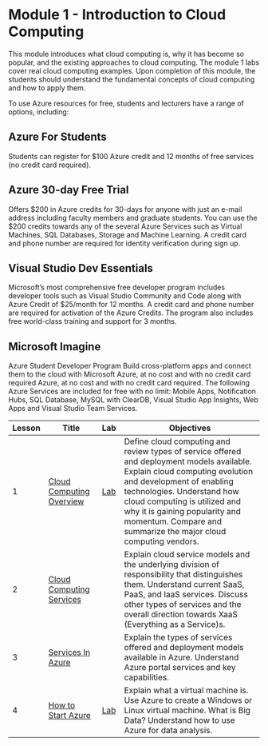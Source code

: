 # Module 1 - Introduction to Cloud Computing

This module introduces what cloud computing is, why it has become so popular, and the existing approaches to cloud computing. The module 1 labs cover real cloud computing examples. Upon completion of this module, the students should understand the fundamental concepts of cloud computing and how to apply them.

To use Azure resources for free, students and lecturers have a range of options, including:

## Azure For Students

Students can register for $100 Azure credit and 12 months of free services (no credit card required). 

## Azure 30-day Free Trial

Offers $200 in Azure credits for 30-days for anyone with just an e-mail address including faculty members and graduate students. You can use the $200 credits towards any of the several Azure Services such as Virtual Machines, SQL Databases, Storage and Machine Learning. A credit card and phone number are required for identity verification during sign up.

## Visual Studio Dev Essentials

Microsoft’s most comprehensive free developer program includes developer tools such as Visual Studio Community and Code along with Azure Credit of $25/month for 12 months. A credit card and phone number are required for activation of the Azure Credits. The program also includes free world-class training and support for 3 months.

## Microsoft Imagine

Azure Student Developer Program Build cross-platform apps and connect them to the cloud with Microsoft Azure, at no cost and with no credit card required
Azure, at no cost and with no credit card required. The following Azure Services are included for free with no limit: Mobile Apps, Notification Hubs, SQL Database, MySQL with ClearDB, Visual Studio App Insights, Web Apps and Visual Studio Team Services.

| Lesson | Title | Lab | Objectives |
| ------ | ----- | --- | ---------- |
| 1 | [Cloud Computing Overview](./Lessons/Module1_Lesson1%20Introduction%20to%20Cloud%20Computing.pptx) | [Lab](./Labs/Module%201%20Lesson%201%20Activating%20your%20Azure%20Pass%20and%20Using%20the%20Azure%20Portal%20Lab.docx) | Define cloud computing and review types of service offered and deployment models available. Explain cloud computing evolution and development of enabling technologies. Understand how cloud computing is utilized and why it is gaining popularity and momentum. Compare and summarize the major cloud computing vendors. |
| 2 | [Cloud Computing Services](./Lessons/Module1_Lesson2%20Introduction%20to%20Cloud%20Services.pptx) | | Explain cloud service models and the underlying division of responsibility that distinguishes them. Understand current SaaS, PaaS, and IaaS services. Discuss other types of services and the overall direction towards XaaS (Everything as a Service)s. |
| 3 | [Services In Azure](./Lessons/Module1_Lesson3%20Services%20in%20Azure.pptx) | | Explain the types of services offered and deployment models available in Azure. Understand Azure portal services and key capabilities. |
| 4 | [How to Start Azure](./Lessons/Module1_Lesson4%20How%20to%20start%20Azure.pptx) | [Lab](./Labs/Module%201%20Lesson%204%20How%20to%20start%20Azure%20Lab.docx) | Explain what a virtual machine is. Use Azure to create a Windows or Linux virtual machine. What is Big Data? Understand how to use Azure for data analysis. |
